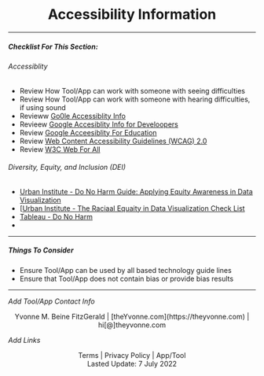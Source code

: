 <h1 align="center">Accessibility Information</h1>

---

##### _Checklist For This Section:_  

###### Accessiblity
- Review How Tool/App can work with someone with seeing difficulties  
- Review How Tool/App can work with someone with hearing difficulties, if using sound  
- Revieww [Go0le Accessiblity Info](https://www.google.com/accessibility/)  
- Revieew [Google Accesiblity Info for Develoopers](https://www.google.com/accessibility/for-developers/)  
- Review [Google Acceesiblity For Education](https://edu.google.com/intl/ALL_us/why-google/accessibility/)
- Review [Web Content Accessibility Guidelines (WCAG) 2.0](https://www.w3.org/TR/WCAG20/)
- Review [W3C Web For All](https://www.w3.org/TR/)

###### Diversity, Equity, and Inclusion (DEI) 
- [Urban Institute - Do No Harm Guide: Applying Equity Awareness in Data Visualization](https://www.urban.org/research/publication/do-no-harm-guide-applying-equity-awareness-data-visualization)
- [[Urban Institute - The Raciaal Equaity in Data Visualization Check List](https://www.urban.org/sites/default/files/2021/06/08/do-no-harm-guide-checklist.pdf)  
- [Tableau - Do No Harm](https://www.tableau.com/foundation/data-equity/do-no-harm)
- 

---


##### Things To Consider

- Ensure Tool/App can be used by all based technology guide lines
- Ensure that Tool/App does not contain bias or provide bias results








---
_Add Tool/App Contact Info_
<center>Yvonne M. Beine FitzGerald | [theYvonne.com](https://theyvonne.com) | hi[@]theyvonne.com </center>  

_Add Links_

<center>Terms | Privacy Policy | App/Tool </center>

<center>Lasted Update: 7 July 2022 </center>

